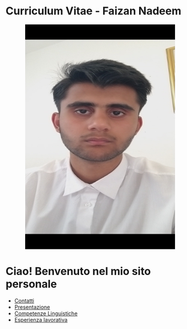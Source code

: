 
# Curriculum Vitae - Faizan Nadeem

<p style="text-align: center;">
  <img height="600" width="400" src="https://raw.githubusercontent.com/faizan-nd/faizan-nd.github.io/main/foto_CV.jpg" alt="Faizan's Photo">
</p>

# Ciao! Benvenuto nel mio sito personale
* [Contatti](README2.md)
* [Presentazione](README3.md)
* [Competenze Linguistiche](README4.md)
* [Esperienza lavorativa](README5.md)
